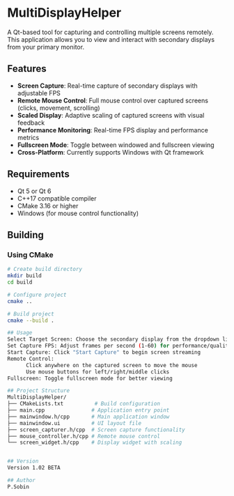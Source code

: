 # MultiDisplayHelper

A Qt-based tool for capturing and controlling multiple screens remotely. This application allows you to view and interact with secondary displays from your primary monitor.

## Features

- **Screen Capture**: Real-time capture of secondary displays with adjustable FPS
- **Remote Mouse Control**: Full mouse control over captured screens (clicks, movement, scrolling)
- **Scaled Display**: Adaptive scaling of captured screens with visual feedback
- **Performance Monitoring**: Real-time FPS display and performance metrics
- **Fullscreen Mode**: Toggle between windowed and fullscreen viewing
- **Cross-Platform**: Currently supports Windows with Qt framework

## Requirements

- Qt 5 or Qt 6
- C++17 compatible compiler
- CMake 3.16 or higher
- Windows (for mouse control functionality)

## Building

### Using CMake

```bash
# Create build directory
mkdir build
cd build

# Configure project
cmake ..

# Build project
cmake --build .

## Usage
Select Target Screen: Choose the secondary display from the dropdown list
Set Capture FPS: Adjust frames per second (1-60) for performance/quality balance
Start Capture: Click "Start Capture" to begin screen streaming
Remote Control:
      Click anywhere on the captured screen to move the mouse
      Use mouse buttons for left/right/middle clicks
Fullscreen: Toggle fullscreen mode for better viewing

## Project Structure
MultiDisplayHelper/
├── CMakeLists.txt          # Build configuration
├── main.cpp               # Application entry point
├── mainwindow.h/cpp       # Main application window
├── mainwindow.ui          # UI layout file
├── screen_capturer.h/cpp  # Screen capture functionality
├── mouse_controller.h/cpp # Remote mouse control
└── screen_widget.h/cpp    # Display widget with scaling


## Version
Version 1.02 BETA

## Author
P.Sobin

